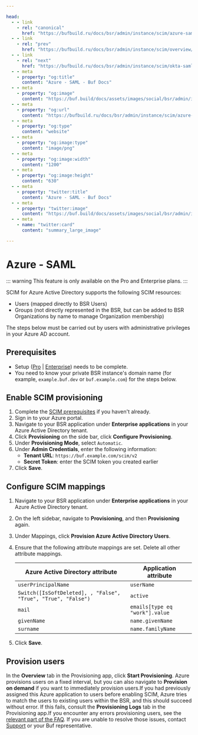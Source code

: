 ```yaml
---

head:
  - - link
    - rel: "canonical"
      href: "https://bufbuild.ru/docs/bsr/admin/instance/scim/azure-saml/"
  - - link
    - rel: "prev"
      href: "https://bufbuild.ru/docs/bsr/admin/instance/scim/overview/"
  - - link
    - rel: "next"
      href: "https://bufbuild.ru/docs/bsr/admin/instance/scim/okta-saml/"
  - - meta
    - property: "og:title"
      content: "Azure - SAML - Buf Docs"
  - - meta
    - property: "og:image"
      content: "https://buf.build/docs/assets/images/social/bsr/admin/instance/scim/azure-saml.png"
  - - meta
    - property: "og:url"
      content: "https://bufbuild.ru/docs/bsr/admin/instance/scim/azure-saml/"
  - - meta
    - property: "og:type"
      content: "website"
  - - meta
    - property: "og:image:type"
      content: "image/png"
  - - meta
    - property: "og:image:width"
      content: "1200"
  - - meta
    - property: "og:image:height"
      content: "630"
  - - meta
    - property: "twitter:title"
      content: "Azure - SAML - Buf Docs"
  - - meta
    - property: "twitter:image"
      content: "https://buf.build/docs/assets/images/social/bsr/admin/instance/scim/azure-saml.png"
  - - meta
    - name: "twitter:card"
      content: "summary_large_image"

---
```


# Azure - SAML

::: warning
This feature is only available on the Pro and Enterprise plans.
:::

SCIM for Azure Active Directory supports the following SCIM resources:

- Users (mapped directly to BSR Users)
- Groups (not directly represented in the BSR, but can be added to BSR Organizations by name to manage Organization membership)

The steps below must be carried out by users with administrative privileges in your Azure AD account.

## Prerequisites

- Setup ([Pro](../../setup-pro/) | [Enterprise](../../setup-enterprise/)) needs to be complete.
- You need to know your private BSR instance's domain name (for example, `example.buf.dev` or `buf.example.com`) for the steps below.

## Enable SCIM provisioning

1.  Complete the [SCIM prerequisites](../overview/) if you haven't already.
2.  Sign in to your Azure portal.
3.  Navigate to your BSR application under **Enterprise applications** in your Azure Active Directory tenant.
4.  Click **Provisioning** on the side bar, click **Configure Provisioning**.
5.  Under **Provisioning Mode**, select `Automatic`.
6.  Under **Admin Credentials**, enter the following information:
    - **Tenant URL**: `https://buf.example.com/scim/v2`
    - **Secret Token**: enter the SCIM token you created earlier
7.  Click **Save**.

## Configure SCIM mappings

1.  Navigate to your BSR application under **Enterprise applications** in your Azure Active Directory tenant.
2.  On the left sidebar, navigate to **Provisioning**, and then **Provisioning** again.
3.  Under Mappings, click **Provision Azure Active Directory Users**.
4.  Ensure that the following attribute mappings are set. Delete all other attribute mappings.

    | Azure Active Directory attribute                              | Application attribute          |
    | ------------------------------------------------------------- | ------------------------------ |
    | `userPrincipalName`                                           | `userName`                     |
    | `Switch([IsSoftDeleted], , "False", "True", "True", "False")` | `active`                       |
    | `mail`                                                        | `emails[type eq "work"].value` |
    | `givenName`                                                   | `name.givenName`               |
    | `surname`                                                     | `name.familyName`              |

5.  Click **Save**.

## Provision users

In the **Overview** tab in the Provisioning app, click **Start Provisioning**. Azure provisions users on a fixed interval, but you can also navigate to **Provision on demand** if you want to immediately provision users.If you had previously assigned this Azure application to users before enabling SCIM, Azure tries to match the users to existing users within the BSR, and this should succeed without error. If this fails, consult the **Provisioning Logs** tab in the Provisioning app.If you encounter any errors provisioning users, see the [relevant part of the FAQ](../faq/#how-do-i-resolve-a-failed-user-provision). If you are unable to resolve those issues, contact [Support](https://support.buf.build) or your Buf representative.
